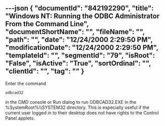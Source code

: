 ---json
{
  "documentId": "842192290",
  "title": "Windows NT: Running the ODBC Administrator From the Command Line",
  "documentShortName": "",
  "fileName": "",
  "path": "",
  "date": "12/24/2000 2:29:50 PM",
  "modificationDate": "12/24/2000 2:29:50 PM",
  "templateId": "",
  "segmentId": "79",
  "isRoot": "False",
  "isActive": "True",
  "sortOrdinal": "",
  "clientId": "",
  "tag": ""
}
---

Enter the command

    odbcad32

in the CMD console or Run dialog to run ODBCAD32.EXE in the %SystemRoot%&bsol;&bsol;SYSTEM32 directory. This is especially useful if the current user logged in to their desktop does not have rights to the Control Panel applets.
